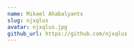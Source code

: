 ```yaml
---
name: Mikael Ahabalyants 
slug: njxqlus
avatar: njxqlus.jpg
github_url: https://github.com/njxqlus
---
```

